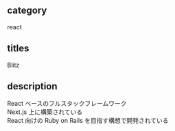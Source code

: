 ## category

react

## titles

Blitz

## description

React ベースのフルスタックフレームワーク  
Next.js 上に構築されている  
React 向けの Ruby on Rails を目指す構想で開発されている
